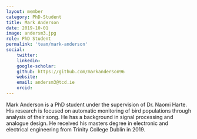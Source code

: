 ```yaml
---
layout: member 
category: PhD-Student
title: Mark Anderson
date: 2019-10-01
image: andersm3.jpg
role: PhD Student
permalink: 'team/mark-anderson'
social:
    twitter:
    linkedin:
    google-scholar:
    github: https://github.com/markanderson96
    website:
    email: andersm3@tcd.ie
    orcid:
---
```


Mark Anderson is a PhD student under the supervision of Dr. Naomi Harte. His
research is focused on automatic monitoring of bird populations through analysis
of their song. He has a background in signal processing and analogue design. He
received his masters degree in electronic and electrical engineering from
Trinity College Dublin in 2019. 
